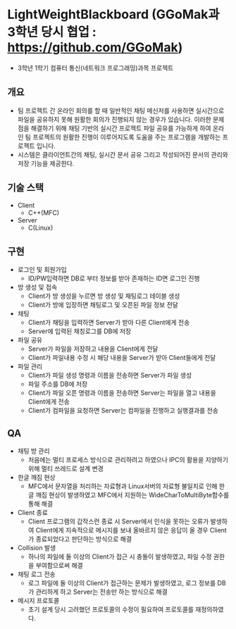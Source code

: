 # LightWeightBlackboard (GGoMak과 3학년 당시 협업 : https://github.com/GGoMak)

  - 3학년 1학기 컴퓨터 통신(네트워크 프로그래밍)과목 프로젝트

## 개요

  - 팀 프로젝트 간 온라인 회의를 할 때 일반적인 채팅 메신저를 사용하면 실시간으로 파일을 공유하지 못해 원활한 회의가 진행되지 않는 경우가 있습니다. 이러한 문제점을 해결하기 위해 채팅 기반의 실시간 프로젝트 파일 공유를 가능하게 하여 온라인 팀 프로젝트의 원활한 진행이 이루어지도록 도움을 주는 프로그램을 개발하는  프로젝트 입니다.
  - 시스템은 클라이언트간의 채팅, 실시간 문서 공유 그리고 작성되어진 문서의 관리와 저장 기능을 제공한다.
  
## 기술 스택

  - Client
    - C++(MFC)
  - Server
    - C(Linux)

## 구현

  - 로그인 및 회원가입
    - ID/PW입력하면 DB로 부터 정보를 받아 존재하는 ID면 로그인 진행
  - 방 생성 및 접속
    - Client가 방 생성을 누르면 방 생성 및 채팅로그 테이블 생성
    - Client가 방에 입장하면 채팅로그 및 오픈된 파일 정보 전달
  - 채팅
    - Client가 채팅을 입력하면 Server가 받아 다른 Client에게 전송
    - Server에 입력된 채칭로그를 DB에 저장
  - 파일 공유
    - Server가 파일을 저장하고 내용을 Client에게 전달
    - Client가 파일내용 수정 시 해당 내용을 Server가 받아 Client들에게 전달
  - 파일 관리
    - Client가 파일 생성 명령과 이름을 전송하면 Server가 파일 생성
    - 파일 주소를 DB에 저장
    - Client가 파일 오픈 명령과 이름을 전송하면 Server는 파일을 열고 내용을 Client에게 전송
    - Client가 컴파일을 요청하면 Server는 컴파일을 진행하고 실행결과를 전송
  
## QA

  - 채팅 방 관리
    - 처음에는 멀티 프로세스 방식으로 관리하려고 하였으나 IPC의 활용을 지양하기 위해 멀티 쓰레드로 설계 변경
  - 한글 깨짐 현상
    - MFC에서 문자열을 처리하는 자료형과 Linux서버의 자료형 불일치로 인해 한글 깨짐 현상이 발생하였고 MFC에서 지원하는 WideCharToMultiByte함수를 통해 해결
  - Client 종료
    - Client 프로그램의 갑작스런 종료 시 Server에서 인식을 못하는 오류가 발생하여 Client에게 지속적으로 메시지를 보내 올바르지 않은 응답이 올 경우 Client가 종료되었다고 판단하는 방식으로 해결
  - Collision 발생
    - 하나의 파일에 둘 이상의 Client가 접근 시 충돌이 발생하였고, 파일 수정 권한을 부여함으로써 해결
  - 채팅 로그 전송
    - 로그 파일에 둘 이상의 Client가 접근하는 문제가 발생하였고, 로그 정보를 DB가 관리하게 하고 Server는 전송만 하는 방식으로 해결
  - 메시지 프로토콜
    - 초기 설계 당시 고려했던 프로토콜의 수정이 필요하여 프로토콜를 재정의하였다.
  
